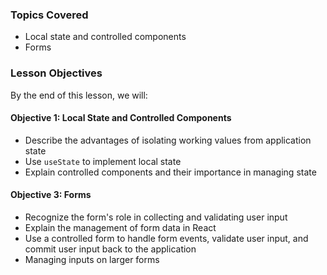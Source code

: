 <!-- h1, h2 already used by CTD Learns -->
### Topics Covered

- Local state and controlled components
- Forms

### Lesson Objectives

By the end of this lesson, we will:

#### Objective 1: Local State and Controlled Components

- Describe the advantages of isolating working values from application state
- Use `useState` to implement local state
- Explain controlled components and their importance in managing state

#### Objective 3: Forms

- Recognize the form's role in collecting and validating user input
- Explain the management of form data in React
- Use a controlled form to handle form events, validate user input, and commit user input back to the application
- Managing inputs on larger forms
